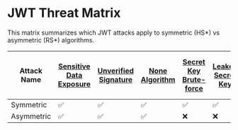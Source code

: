 # JWT Threat Matrix

This matrix summarizes which JWT attacks apply to symmetric (HS*) vs asymmetric (RS*) algorithms.

| Attack Name | [Sensitive Data Exposure](attacks/sensitive-data-exposure.md) | [Unverified Signature](attacks/unverified-signature.md) | [None Algorithm](attacks/none-algorithm.md) | [Secret Key Brute-force](attacks/secret-key-brute-force.md) | [Leaked Secret Key](attacks/leaked-secret-key.md) | [JWK Header Injection](attacks/jwk-header-injection.md) | [JKU Header Injection](attacks/jku-header-injection.md) | [KID Header Injection](attacks/kid-header-injection.md) | [Algorithm Confusion (RSA ➝ HMAC)](attacks/algorithm-confusion.md) | [HS ➝ RS with jku](attacks/hs-to-rs-with-jku.md) | [Token with no expiration](attacks/token-with-no-expiration.md) |
|-------------|----|----|----|----|----|----|----|----|----|----|----|
| Symmetric | ✅ | ✅ | ✅ | ✅ | ✅ | ❌ | ❌ | ✅ | ✅ | ✅ | ✅ |
| Asymmetric | ✅ | ✅ | ✅ | ❌ | ❌ | ✅ | ✅ | ❌ | ✅ | ✅ | ✅ |
